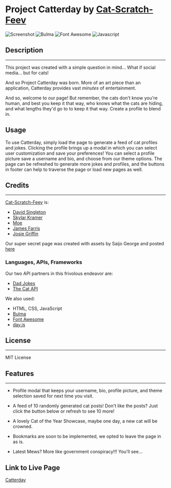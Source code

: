 # Project Catterday by [Cat-Scratch-Feev](https://github.com/Cat-Scratch-Feev)
![Screenshot](./assets/images/cat-scratch-feev.github.io_Catterday_index.html%20(1).png)
![Bulma](https://img.shields.io/badge/Bulma-00D1B2?style=for-the-badge&logo=Bulma&logoColor=white)
![Font Awesome](https://img.shields.io/badge/Font_Awesome-339AF0?style=for-the-badge&logo=fontawesome&logoColor=white)
![Javascript](https://img.shields.io/badge/JavaScript-323330?style=for-the-badge&logo=javascript&logoColor=F7DF1E)

## Description
---
This project was created with a simple question in mind... What if social media... but for cats!

And so Project Catterday was born. More of an art piece than an application, Catterday provides vast *minutes* of entertainment.

And so, welcome to our page! But remember, the cats don't know you're human, and best you keep it that way, who knows what the cats are hiding, and what lengths they'd go to to keep it that way. Create a profile to blend in.

## Usage
To use Catterday, simply load the page to generate a feed of cat profiles and jokes. Clicking the profile brings up a modal in which you can select user customization and save your preferences! You can select a profile picture save a username and bio, and choose from our theme options. The page can be refreshed to generate more jokes and profiles, and the buttons in footer can help to traverse the page or load new pages as well.

## Credits
---
[Cat-Scratch-Feev](https://github.com/Cat-Scratch-Feev) is:
- [David Singleton](https://github.com/dhs88103)
- [Skylar Kramer](https://github.com/XyrillaSC)
- [Moe](https://github.com/codere109)
- [James Farris](https://github.com/JamesxFarris)
- [Josie Griffin](https://github.com/josielynngriffin)

Our super secret page was created with assets by Saijo George and posted [here](https://codemyui.com/fallout-pip-boy-screen-in-css-and-html/)

### Languages, APIs, Frameworks
Our two API partners in this frivolous endeavor are:
- [Dad Jokes](https://icanhazdadjoke.com/)
- [The Cat API](https://api.thecatapi.com/)

We also used:
- HTML, CSS, JavaScript
- [Bulma](https://bulma.io/)
- [Font Awesome](https://fontawesome.com/)
- [day.js](https://day.js.org/)

## License
---
MIT License

## Features
---
- Profile modal that keeps your username, bio, profile picture, and theme selection saved for next time you visit.

- A feed of 10 randomly generated cat posts! Don't like the posts? Just click the button below or refresh to see 10 more!

- A lovely Cat of the Year Showcase, maybe one day, a new cat will be crowned.

- Bookmarks are soon to be implemented, we opted to leave the page in as is.

- Latest Mews? More like government conspiracy!!! You'll see...

## Link to Live Page
[Catterday](https://cat-scratch-feev.github.io/Catterday/)

